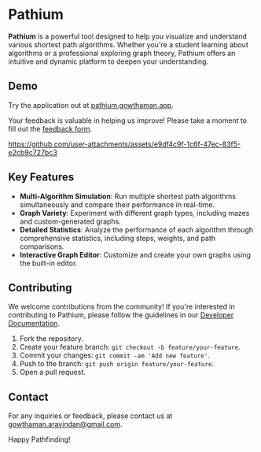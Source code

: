 # Pathium

**Pathium** is a powerful tool designed to help you visualize and understand various shortest path algorithms. Whether you're a student learning about algorithms or a professional exploring graph theory, Pathium offers an intuitive and dynamic platform to deepen your understanding.

## Demo

Try the application out at [pathium.gowthaman.app](https://pathium.gowthaman.app).

Your feedback is valuable in helping us improve! Please take a moment to fill out the [feedback form](https://forms.gle/5wFgmm5qc13qRXZu8).

https://github.com/user-attachments/assets/e9df4c9f-1c6f-47ec-83f5-e2cb9c727bc3

## Key Features

-   **Multi-Algorithm Simulation**: Run multiple shortest path algorithms simultaneously and compare their performance in real-time.
-   **Graph Variety**: Experiment with different graph types, including mazes and custom-generated graphs.
-   **Detailed Statistics**: Analyze the performance of each algorithm through comprehensive statistics, including steps, weights, and path comparisons.
-   **Interactive Graph Editor**: Customize and create your own graphs using the built-in editor.

## Contributing

We welcome contributions from the community! If you're interested in contributing to Pathium, please follow the guidelines in our [Developer Documentation](https://github.com/gowthaman-01/pathium/blob/main/docs/developer_docs.md).

1. Fork the repository.
2. Create your feature branch: `git checkout -b feature/your-feature`.
3. Commit your changes: `git commit -am 'Add new feature'`.
4. Push to the branch: `git push origin feature/your-feature`.
5. Open a pull request.

## Contact

For any inquiries or feedback, please contact us at [gowthaman.aravindan@gmail.com](mailto:gowthaman.aravindan@gmail.com).

Happy Pathfinding!
